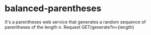 # balanced-parentheses
It's a parentheses web service that generates a random sequence of parentheses of the length n.
Request GET/generate?n={length} 

